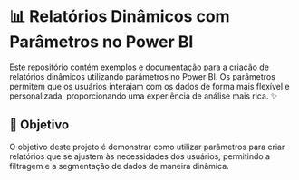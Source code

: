# 📊 Relatórios Dinâmicos com Parâmetros no Power BI

Este repositório contém exemplos e documentação para a criação de relatórios dinâmicos utilizando parâmetros no Power BI. Os parâmetros permitem que os usuários interajam com os dados de forma mais flexível e personalizada, proporcionando uma experiência de análise mais rica. ✨

## 🎯 Objetivo

O objetivo deste projeto é demonstrar como utilizar parâmetros para criar relatórios que se ajustem às necessidades dos usuários, permitindo a filtragem e a segmentação de dados de maneira dinâmica.
